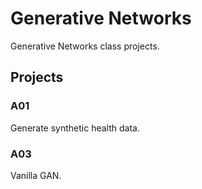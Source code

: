 # Generative Networks

Generative Networks class projects.

## Projects

### A01

Generate synthetic health data.

### A03

Vanilla GAN.
